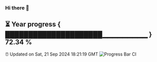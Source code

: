 ### Hi there 👋
⏳ Year progress { █████████████████████▁▁▁▁▁▁▁▁▁ } 72.34 %
---
⏰ Updated on Sat, 21 Sep 2024 18:21:19 GMT
![Progress Bar CI](https://github.com/liununu/liununu/workflows/Progress%20Bar%20CI/badge.svg)
